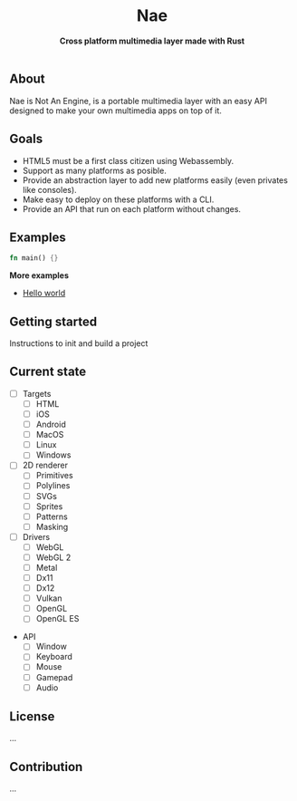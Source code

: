 <h1 align="center">Nae</h1>
<div align="center">
 <strong>
   Cross platform multimedia layer made with Rust
 </strong>
</div>

<br />

## About
Nae is Not An Engine, is a portable multimedia layer with an easy API designed to make your own multimedia apps on top of it.

## Goals
- HTML5 must be a first class citizen using Webassembly.
- Support as many platforms as posible.
- Provide an abstraction layer to add new platforms easily (even privates like consoles). 
- Make easy to deploy on these platforms with a CLI.
- Provide an API that run on each platform without changes.

## Examples
```rust 
fn main() {}
```

**More examples**
- [Hello world](https://github.com/Nazariglez/nae/blob/master/examples/hello.rs)

## Getting started
Instructions to init and build a project

## Current state
- [ ] Targets
    - [ ] HTML
    - [ ] iOS
    - [ ] Android
    - [ ] MacOS
    - [ ] Linux 
    - [ ] Windows
- [ ] 2D renderer
    - [ ] Primitives
    - [ ] Polylines
    - [ ] SVGs
    - [ ] Sprites
    - [ ] Patterns
    - [ ] Masking
- [ ] Drivers
    - [ ] WebGL
    - [ ] WebGL 2
    - [ ] Metal
    - [ ] Dx11
    - [ ] Dx12
    - [ ] Vulkan
    - [ ] OpenGL
    - [ ] OpenGL ES
- API 
    - [ ] Window
    - [ ] Keyboard
    - [ ] Mouse
    - [ ] Gamepad
    - [ ] Audio

## License
...

## Contribution
...
